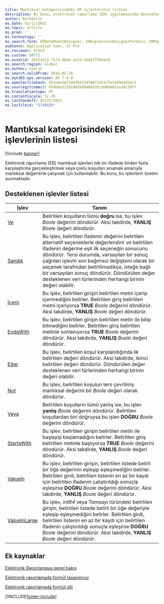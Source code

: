 ```yaml
---
title: Mantıksal kategorisindeki ER işlevlerinin listesi
description: Bu konu, elektronik raporlama (ER) uygulamasında desteklenen mantıksal işlevleri hakkında bilgi sağlar.
author: NickSelin
ms.date: 02/11/2021
ms.topic: article
ms.prod: ''
ms.technology: ''
ms.search.form: ERDataModelDesigner, ERExpressionDesignerFormula, ERMappedFormatDesigner, ERModelMappingDesigner
audience: Application User, IT Pro
ms.reviewer: kfend
ms.custom: 58771
ms.assetid: 24223e13-727a-4be6-a22d-4d427f504ac9
ms.search.region: Global
ms.author: nselin
ms.search.validFrom: 2016-02-28
ms.dyn365.ops.version: AX 7.0.0
ms.openlocfilehash: 452eae2b710429215939b712b12fe156943d2ac5
ms.sourcegitcommit: 074b6e212d19dd5d84881d1cdd096611a18c207f
ms.translationtype: HT
ms.contentlocale: tr-TR
ms.lasthandoff: 03/31/2021
ms.locfileid: "5749429"
---
```

# <a name="list-of-er-functions-in-the-logical-category"></a>Mantıksal kategorisindeki ER işlevlerinin listesi

[!include [banner](../includes/banner.md)]

Elektronik raporlama (ER) mantıksal işlevleri tek bir ifadede birden fazla karşılaştırma gerçekleştirmek veya çoklu koşulları sınamak amacıyla mantıksal değerlerle çalışmak için kullanılabilir. Bu konu, bu işlevlerin özetini sunmaktadır.

## <a name="list-of-supported-functions"></a>Desteklenen işlevler listesi

| İşlev | Tanım |
|----------|-------------|
| [Ve](er-functions-logical-and.md)                       | Belirtilen koşulların tümü **doğru** ise, bu işlev *Boole* değerini döndürür. Aksi takdirde, **YANLIŞ** *Boole* değeri döndürür. |
| [Sandık](er-functions-logical-case.md)                     | Bu işlev, belirtilen ifadenin değerini belirtilen alternatif seçeneklerle değerlendirir ve belirtilen ifadenin değerine eşit ilk seçeneğin sonucunu döndürür. Tersi durumda, varsayılan bir sonuç çağrılan işlevin son bağımsız değişkeni olarak bir seçenek tarafından belirtilmedikçe, isteğe bağlı bir varsayılan sonuç döndürür. Döndürülen değer desteklenen veri türlerinden herhangi birinin değeri olabilir. |
| [İçerir](er-functions-logical-contains.md)             | Bu işlev, belirtilen girişin belirtilen metni içerip içermediğini belirler. Belirtilen giriş belirtilen metni içeriyorsa **TRUE** *Boole* değerini döndürür. Aksi takdirde, **YANLIŞ** *Boole* değeri döndürür. |
| [EndsWith](er-functions-logical-endswith.md)             | Bu işlev, belirtilen girişin belirtilen metin ile bitip bitmediğini belirler. Belirtilen giriş belirtilen metinle sonlanıyorsa **TRUE** *Boole* değerini döndürür. Aksi takdirde, **YANLIŞ** *Boole* değeri döndürür. |
| [Eğer](er-functions-logical-if.md)                         | Bu işlev, belirtilen koşul karşılandığında ilk belirtilen değeri döndürür. Aksi takdirde, ikinci belirtilen değeri döndürür. Döndürülen değer desteklenen veri türlerinden herhangi birinin değeri olabilir. |
| [Not](er-functions-logical-not.md)                       | Bu işlev, belirtilen koşulun ters çevrilmiş mantıksal değerini bir *Boole* değeri olarak döndürür. |
| [Veya](er-functions-logical-or.md)                         | Belirtilen koşulların tümü yanlış ise, bu işlev **yanlış** *Boole* değerini döndürür. Belirtilen koşullardan biri doğruysa bu işlev **DOĞRU** *Boole* değerini döndürür. |
| [StartsWith](er-functions-logical-startswith.md)         | Bu işlev, belirtilen girişin belirtilen metin ile başlayıp başlamadığını belirler. Belirtilen giriş belirtilen metinle başlıyorsa **TRUE** *Boole* değerini döndürür. Aksi takdirde, **YANLIŞ** *Boole* değeri döndürür. |
| [ValueIn](er-functions-logical-valuein.md)               | Bu işlev, belirtilen girişin, belirtilen listede belirli bir öğe değerinin eşleşip eşleşmediğini belirler. Belirtilen girdi, belirtilen listenin en az bir kaydı için belirtilen ifadenin çalıştırıldığı sonuçla eşleşirse **DOĞRU** *Boole* değerini döndürür. Aksi takdirde, **YANLIŞ** *Boole* değeri döndürür. |
| [ValueInLarge](er-functions-logical-valueinlarge.md)     | Bu işlev, *Int64* veya *Tamsayı* türündeki belirtilen girişin, belirtilen listede belirli bir öğe değeriyle eşleşip eşleşmediğini belirler. Belirtilen girdi, belirtilen listenin en az bir kaydı için belirtilen ifadenin çalıştırıldığı sonuçla eşleşirse **DOĞRU** *Boole* değerini döndürür. Aksi takdirde, **YANLIŞ** *Boole* değeri döndürür. |


## <a name="additional-resources"></a>Ek kaynaklar

[Elektronik Raporlamaya genel bakış](general-electronic-reporting.md)

[Elektronik raporlamada formül tasarımcısı](general-electronic-reporting-formula-designer.md)

[Elektronik raporlamada formül dili](er-formula-language.md)


[!INCLUDE[footer-include](../../../includes/footer-banner.md)]